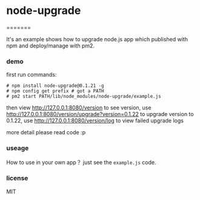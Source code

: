 # node-upgrade

======= 

It's an example shows how to upgrade node.js app which published with npm and deploy/manage with pm2.

### demo

first run commands:

```
# npm install node-upgrade@0.1.21 -g
# npm config get prefix # got a PATH
# pm2 start PATH/lib/node_modules/node-upgrade/example.js
```

then view http://127.0.0.1:8080/version to see version,
use  http://127.0.0.1:8080/version/upgrade?version=0.1.22 to upgrade version to 0.1.22, 
use  http://127.0.0.1:8080/version/log to view failed upgrade logs

more detail please read code :p

### useage

How to use in your own app？ just see the `example.js` code.

### license
MIT